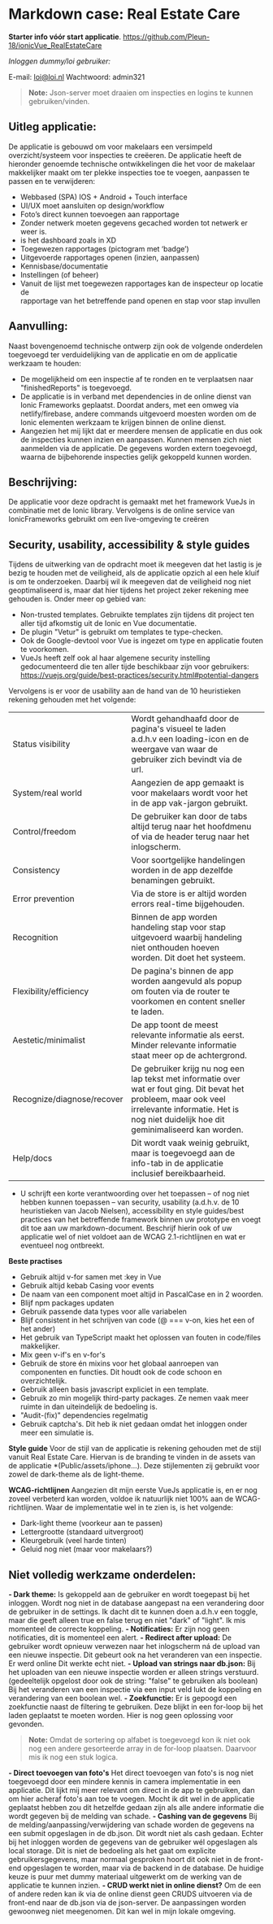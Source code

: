 ﻿# Markdown case: Real Estate Care

**Starter info vóór start applicatie**.
https://github.com/Pleun-18/ionicVue_RealEstateCare

*Inloggen dummy/loi gebruiker:*

E-mail: loi@loi.nl
Wachtwoord: admin321
> **Note:** Json-server moet draaien om inspecties en logins te kunnen gebruiken/vinden.
> 

## Uitleg applicatie:
De applicatie is gebouwd om voor makelaars een versimpeld overzicht/systeem voor inspecties te creëeren. De applicatie heeft de hieronder genoemde technische ontwikkelingen die het voor de makelaar makkelijker maakt om ter plekke inspecties toe te voegen, aanpassen te passen en te verwijderen: 

-   Webbased (SPA) IOS + Android + Touch interface
-   UI/UX moet aansluiten op design/workflow
-   Foto’s direct kunnen toevoegen aan rapportage
-   Zonder netwerk moeten gegevens gecached worden tot netwerk er weer is.    
-   is het dashboard zoals in XD    
-   Toegewezen rapportages (pictogram met ‘badge’)    
-   Uitgevoerde rapportages openen (inzien, aanpassen)    
-   Kennisbase/documentatie    
-   Instellingen (of beheer)
-   Vanuit de lijst met toegewezen rapportages kan de inspecteur op locatie de  
rapportage van het betreffende pand openen en stap voor stap invullen

## Aanvulling:
Naast bovengenoemd technische ontwerp zijn ook de volgende onderdelen toegevoegd ter verduidelijking van de applicatie en om de applicatie werkzaam te houden: 
-   De mogelijkheid om een inspectie af te ronden en te verplaatsen naar "finishedReports" is toegevoegd.
-   De applicatie is in verband met dependencies in de online dienst van Ionic Frameworks geplaatst. Doordat anders, met een omweg via netlify/firebase, andere commands uitgevoerd moesten worden om de Ionic elementen werkzaam te krijgen binnen de online dienst.
- Aangezien het mij lijkt dat er meerdere mensen de applicatie en dus ook de inspecties kunnen inzien en aanpassen. Kunnen mensen zich niet aanmelden via de applicatie. De gegevens worden extern toegevoegd, waarna de bijbehorende inspecties gelijk gekoppeld kunnen worden.


## Beschrijving:
De applicatie voor deze opdracht is gemaakt met het framework VueJs in combinatie met de Ionic library. Vervolgens is de online service van IonicFrameworks gebruikt om een live-omgeving te creëren

## Security, usability, accessibility & style guides
Tijdens de uitwerking van de opdracht moet ik meegeven dat het lastig is je bezig te houden met de veiligheid, als de applicatie opzich al een hele kluif is om te onderzoeken. 
Daarbij wil ik meegeven dat de veiligheid nog niet geoptimaliseerd is, maar dat hier tijdens het project zeker rekening mee gehouden is.  Onder meer op gebied van: 
-   Non-trusted templates. Gebruikte templates zijn tijdens dit project ten aller tijd afkomstig uit de Ionic en Vue documentatie. 
- De plugin "Vetur" is gebruikt om templates te type-checken.
- Ook de Google-devtool voor Vue is ingezet om type en applicatie fouten te voorkomen.
- VueJs heeft zelf ook al haar algemene security instelling gedocumenteerd die ten aller tijde beschikbaar zijn voor gebruikers: https://vuejs.org/guide/best-practices/security.html#potential-dangers

Vervolgens is er voor de usability  aan de hand van de 10 heuristieken rekening gehouden met het volgende: 

|                |                         |                    |
|----------------|-------------------------------|----|
|Status visibility|Wordt gehandhaafd door de pagina's visueel te laden a.d.h.v een loading-icon en de weergave van waar de gebruiker zich bevindt via de url.                |
|System/real world|Aangezien de app gemaakt is voor makelaars wordt voor het in de app vak-jargon gebruikt.
|Control/freedom|De gebruiker kan door de tabs altijd terug naar het hoofdmenu of via de header terug naar het inlogscherm.
|Consistency|Voor soortgelijke handelingen worden in de app dezelfde benamingen gebruikt.         |
|Error prevention|Via de store is er altijd worden errors real-time bijgehouden.
|Recognition|Binnen de app worden handeling stap voor stap uitgevoerd waarbij handeling niet onthouden hoeven worden. Dit doet het systeem.
|Flexibility/efficiency|De pagina's binnen de app worden aangevuld als popup om fouten via de router te voorkomen en content sneller te laden.              |
|Aestetic/minimalist|De app toont de meest relevante informatie als eerst. Minder relevante informatie staat meer op de achtergrond. 
|Recognize/diagnose/recover|De gebruiker krijg nu nog een lap tekst met informatie over wat er fout ging. Dit bevat het probleem, maar ook veel irrelevante informatie. Het is nog niet duidelijk hoe dit geminimaliseerd kan worden.
|Help/docs|Dit wordt vaak weinig gebruikt, maar is toegevoegd aan de info-tab in de applicatie inclusief bereikbaarheid.

-   U schrijft een korte verantwoording over het toepassen – of nog niet hebben kunnen toepassen – van security, usability (a.d.h.v. de 10 heuristieken van Jacob Nielsen), accessibility en style guides/best practices van het betreffende framework binnen uw prototype en voegt dit toe aan uw markdown-document. Beschrijf hierin ook of uw applicatie wel of niet voldoet aan de WCAG 2.1-richtlijnen en wat er eventueel nog ontbreekt.

**Beste practises**
-   Gebruik altijd v-for samen met :key in Vue
- Gebruik altijd kebab Casing voor events
- De naam van een component moet altijd in PascalCase en in 2 woorden.
- Blijf npm packages updaten
- Gebruik passende data types voor alle variabelen
- Blijf consistent in het schrijven van code (@ === v-on, kies het een of het ander)
- Het gebruik van TypeScript maakt het oplossen van fouten in code/files makkelijker.
- Mix geen v-if's en v-for's
- Gebruik de store én mixins voor het globaal aanroepen van componenten en functies. Dit houdt ook de code schoon en overzichtelijk.
- Gebruik alleen basis javascript expliciet in een template.
- Gebruik zo min mogelijk third-party packages. Ze nemen vaak meer ruimte in dan uiteindelijk de bedoeling is. 
- "Audit-(fix)" dependencies regelmatig
- Gebruik captcha's. Dit heb ik niet gedaan omdat het inloggen onder meer een simulatie is.
 
**Style guide**
Voor de stijl van de applicatie is rekening gehouden met de stijl vanuit Real Estate Care. Hiervan is de branding te vinden in de assets van de applicatie *(Public/assets/iphone...).
Deze stijlementen zij gebruikt voor zowel de dark-theme als de light-theme.

**WCAG-richtlijnen**
Aangezien dit mijn eerste VueJs applicatie is, en er nog zoveel verbeterd kan worden, voldoe ik natuurlijk niet 100% aan de WCAG-richtlijnen. Waar de implementatie wel in te zien is, is het volgende: 
- Dark-light theme (voorkeur aan te passen)
- Lettergrootte (standaard uitvergroot)
- Kleurgebruik (veel harde tinten)
- Geluid nog niet (maar voor makelaars?)


## Niet volledig werkzame onderdelen:

 **- Dark theme:**
Is gekoppeld aan de gebruiker en wordt toegepast bij het inloggen.
Wordt nog niet in de database aangepast na een verandering door de gebruiker in de settings. Ik dacht dit te kunnen doen a.d.h.v een toggle, maar die geeft alleen true en false terug en niet "dark" of "light". Ik mis momenteel de correcte koppeling.
 **- Notificaties:**
Er zijn nog geen notificaties, dit is momenteel een alert.
 **- Redirect after upload:** 
De gebruiker wordt opnieuw verwezen naar het inlogscherm ná de upload van een nieuwe inspectie. Dit gebeurt ook na het veranderen van een inspectie. Er werd online Dit werkte echt niet. 
 **- Upload van strings naar db.json:** 
Bij het uploaden van een nieuwe inspectie worden er alleen strings verstuurd. 
(gedeeltelijk opgelost door ook de string: "false" te gebruiken als boolean)
Bij het veranderen van een inspectie via een input veld lukt de koppeling en verandering van een boolean wel.
 **- Zoekfunctie:** 
Er is gepoogd een zoekfunctie naast de filtering te gebruiken.
Deze blijkt in een for-loop bij het laden geplaatst te moeten worden. 
Hier is nog geen oplossing voor gevonden.
> **Note:** Omdat de sortering op alfabet is toegevoegd kon ik niet ook nog een andere gesorteerde array in de for-loop plaatsen. Daarvoor mis ik nog een stuk logica.
> 
**- Direct toevoegen van foto's**
Het direct toevoegen van foto's is nog niet toegevoegd door een mindere kennis in camera implementatie in een applicatie. Dit lijkt mij meer relevant om direct in de app te gebruiken, dan om hier acheraf foto's aan toe te voegen. Mocht ik dit wel in de applicatie geplaatst hebben zou dit hetzelfde gedaan zijn als alle andere informatie die wordt gegeven bij de melding van schade.
**- Cashing van de gegevens**
Bij de melding/aanpassing/verwijdering van schade worden de gegevens na een submit opgeslagen in de db.json. Dit wordt niet als cash gedaan. Echter bij het inloggen worden de gegevens van de gebruiker wél opgeslagen als local storage. Dit is niet de bedoeling als het gaat om explicite gebruikersgegevens, maar normaal gesproken hoort dit ook niet in de front-end opgeslagen te worden, maar via de backend in de database. De huidige keuze is puur met dummy materiaal uitgewerkt om de werking van de applicatie te kunnen inzien.
**- CRUD werkt niet in online dienst?**
Om de een of andere reden kan ik via de online dienst geen CRUDS uitvoeren via de front-end naar de db.json via de json-server. De aanpassingen worden gewoonweg niet meegenomen. Dit kan wel in mijn lokale omgeving.
 
